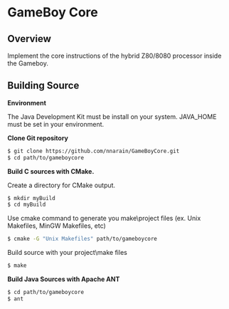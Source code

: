 GameBoy Core
============

Overview
--------

Implement the core instructions of the hybrid Z80/8080 processor inside the Gameboy.

Building Source
---------------

**Environment**

The Java Development Kit must be install on your system.
JAVA_HOME must be set in your environment.

**Clone Git repository**
```bash
$ git clone https://github.com/nnarain/GameBoyCore.git
$ cd path/to/gameboycore
```

**Build C sources with CMake.**

Create a directory for CMake output.

```bash
$ mkdir myBuild
$ cd myBuild
```

Use cmake command to generate you make\project files (ex. Unix Makefiles, MinGW Makefiles, etc)

```bash
$ cmake -G "Unix Makefiles" path/to/gameboycore
```

Build source with your project\make files

```bash
$ make
```

**Build Java Sources with Apache ANT**

```bash
$ cd path/to/gameboycore
$ ant
```
